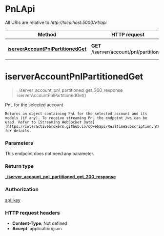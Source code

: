 # PnLApi

All URIs are relative to *http://localhost:5000/v1/api*

| Method | HTTP request | Description |
|------------- | ------------- | -------------|
| [**iserverAccountPnlPartitionedGet**](PnLApi.md#iserverAccountPnlPartitionedGet) | **GET** /iserver/account/pnl/partitioned | PnL for the selected account |


<a name="iserverAccountPnlPartitionedGet"></a>
# **iserverAccountPnlPartitionedGet**
> _iserver_account_pnl_partitioned_get_200_response iserverAccountPnlPartitionedGet()

PnL for the selected account

    Returns an object containing PnL for the selected account and its models (if any). To receive streaming PnL the endpoint /ws can be used. Refer to [Streaming WebSocket Data](https://interactivebrokers.github.io/cpwebapi/RealtimeSubscription.html) for details. 

### Parameters
This endpoint does not need any parameter.

### Return type

[**_iserver_account_pnl_partitioned_get_200_response**](../Models/_iserver_account_pnl_partitioned_get_200_response.md)

### Authorization

[api_key](../README.md#api_key)

### HTTP request headers

- **Content-Type**: Not defined
- **Accept**: application/json

